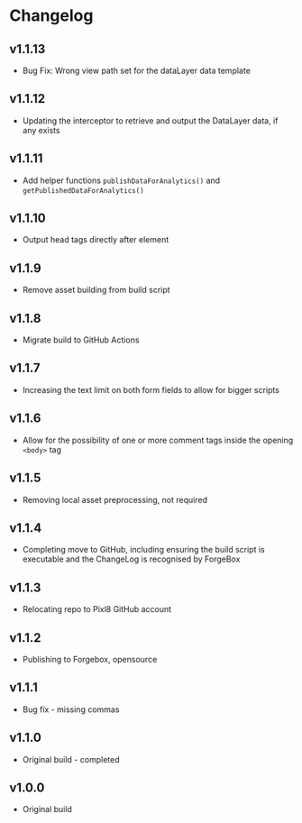 # Changelog

## v1.1.13

* Bug Fix: Wrong view path set for the dataLayer data template

## v1.1.12

* Updating the interceptor to retrieve and output the DataLayer data, if any exists

## v1.1.11

* Add helper functions `publishDataForAnalytics()` and `getPublishedDataForAnalytics()`

## v1.1.10

* Output head tags directly after <title></title> element

## v1.1.9

* Remove asset building from build script

## v1.1.8

* Migrate build to GitHub Actions

## v1.1.7

* Increasing the text limit on both form fields to allow for bigger scripts

## v1.1.6

* Allow for the possibility of one or more comment tags inside the opening `<body>` tag

## v1.1.5

* Removing local asset preprocessing, not required

## v1.1.4

* Completing move to GitHub, including ensuring the build script is executable and the ChangeLog is recognised by ForgeBox

## v1.1.3

* Relocating repo to Pixl8 GitHub account

## v1.1.2

* Publishing to Forgebox, opensource

## v1.1.1

* Bug fix - missing commas

## v1.1.0

* Original build - completed

## v1.0.0

* Original build
